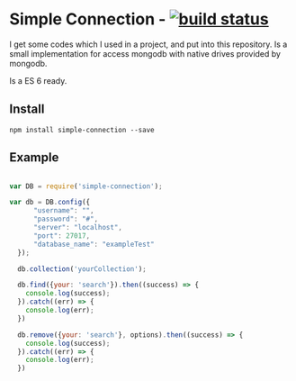 # Simple Connection - [![build status](https://secure.travis-ci.org/flpms/simple-connection.png)](http://travis-ci.org/flpms/simple-connection)

I get some codes which I used in a project, and put into this repository.
Is a small implementation for access mongodb with native drives provided by mongodb.

Is a ES 6 ready.

## Install

`npm install simple-connection --save`

## Example

```` javascript

var DB = require('simple-connection');

var db = DB.config({
      "username": "",
      "password": "#",
      "server": "localhost",
      "port": 27017,
      "database_name": "exampleTest"
  });

  db.collection('yourCollection');

  db.find({your: 'search'}).then((success) => {
    console.log(success);
  }).catch((err) => {
    console.log(err);
  })

  db.remove({your: 'search'}, options).then((success) => {
    console.log(success);
  }).catch((err) => {
    console.log(err);
  })

````
